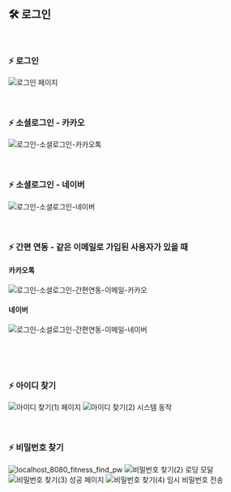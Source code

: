 ## 🛠 로그인
<br>

### ⚡ 로그인
![로그인 페이지](https://github.com/user-attachments/assets/a4e3bc6c-f139-4d69-9ffa-8072473065d6)
<br>
<br>
<br>

### ⚡ 소셜로그인 - 카카오
![로그인-소셜로그인-카카오톡](https://github.com/user-attachments/assets/58423eb5-97e5-4172-b037-6f056d1acb94)
<br>
<br>
<br>

### ⚡ 소셜로그인 - 네이버
![로그인-소셜로그인-네이버](https://github.com/user-attachments/assets/98b09d33-82c0-446d-abd2-bc5daa6c3528)
<br>
<br>
<br>

### ⚡ 간편 연동 - 같은 이메일로 가입된 사용자가 있을 때
#### 카카오톡

![로그인-소셜로그인-간편연동-이메일-카카오](https://github.com/user-attachments/assets/78c00f3f-d260-467a-858b-810bb808213b)

#### 네이버

![로그인-소셜로그인-간편연동-이메일-네이버](https://github.com/user-attachments/assets/8348dae4-9d8f-449e-af7a-5812f5e8a405)

<br>
<br>
<br>

### ⚡ 아이디 찾기
![아이디 찾기(1) 페이지](https://github.com/user-attachments/assets/f2c81b2c-a337-45a4-8980-5127bc87230f)
![아이디 찾기(2) 시스템 동작](https://github.com/user-attachments/assets/5b9c8c6d-670d-4609-8666-5adc2cab26ff)
<br>
<br>
<br>

### ⚡ 비밀번호 찾기
![localhost_8080_fitness_find_pw](https://github.com/user-attachments/assets/eceacb07-05eb-4518-a9ad-906c0b879014)
![비밀번호 찾기(2) 로딩 모달](https://github.com/user-attachments/assets/ac24c74e-6ef0-45d8-9201-3a1110f4775e)
![비밀번호 찾기(3) 성공 페이지](https://github.com/user-attachments/assets/c245adf5-69dd-49a1-8174-a32ce6e0dee0)
![비밀번호 찾기(4) 임시 비밀번호 전송](https://github.com/user-attachments/assets/cf72e72b-85e3-4617-aed1-86641aeb437f)

<br>
<br>
<br>

